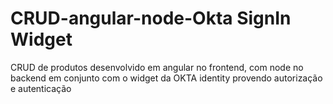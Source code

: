 # CRUD-angular-node-Okta SignIn Widget
CRUD de produtos desenvolvido em angular no frontend, com node no backend em conjunto com o widget da OKTA identity provendo autorização e autenticação
